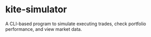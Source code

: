 # kite-simulator
A CLI-based program to simulate executing trades, check portfolio performance, and view market data.
